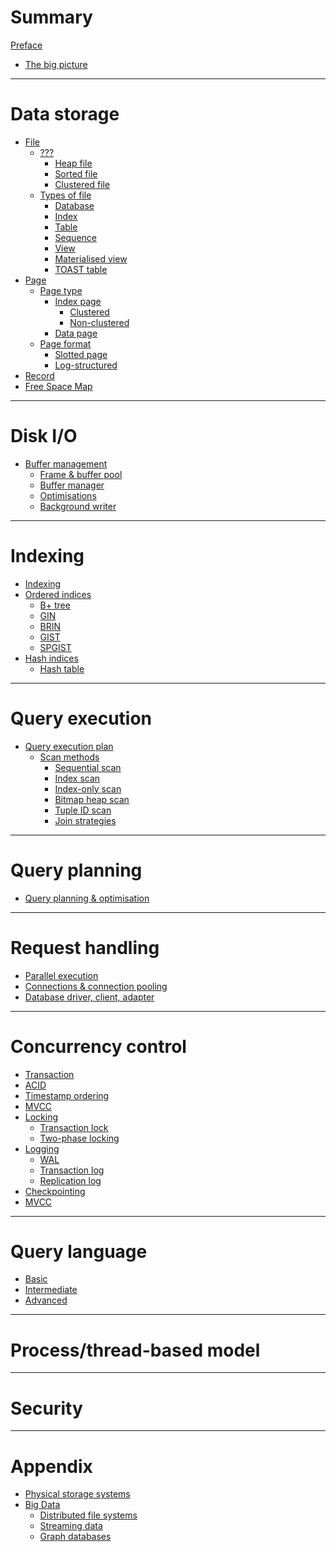 # Summary

[Preface](./preface.md)
- [The big picture](./storage/storage_management.md)

---

# Data storage

- [File](./storage/data_structures/file.md)
  - [???]()
    - [Heap file]()
    - [Sorted file]()
    - [Clustered file]()
  - [Types of file]()
    - [Database]()
    - [Index]()
    - [Table]()
    - [Sequence]()
    - [View]()
    - [Materialised view]()
    - [TOAST table]()
- [Page](./storage/data_structures/page.md)
  - [Page type]()
    - [Index page]()
        - [Clustered]()
        - [Non-clustered]()
    - [Data page]()
  - [Page format]()
    - [Slotted page](./storage/data_structures/slotted-page.md)
    - [Log-structured]()
- [Record](./storage/data_structures/record.md)
- [Free Space Map]()
 
---

# Disk I/O

- [Buffer management](./storage/buffer_management/buffer_management.md)
    - [Frame & buffer pool](./storage/buffer_management/frame_and_buffer_pool.md)
    - [Buffer manager](./storage/buffer_management/buffer_manager.md)
    - [Optimisations](./storage/buffer_management/optimisations.md)
    - [Background writer](./storage/buffer_management/background-writer.md)

---

# Indexing

- [Indexing](./indexing/indexing.md)
- [Ordered indices](./indexing/ordered-indices.md)
  - [B+ tree]()
  - [GIN]()
  - [BRIN]()
  - [GIST]()
  - [SPGIST]()
- [Hash indices](./indexing/hash-indices.md)
  - [Hash table]()

---

# Query execution

- [Query execution plan](./query-execution/execution-plan.md)
  - [Scan methods](./query/query_processing/access_methods.md)
    - [Sequential scan](./query-execution/scan-methods/sequential-scan.md)
    - [Index scan](./query-execution/scan-methods/index-scan.md)
    - [Index-only scan](./query-execution/scan-methods/index-only-scan.md)
    - [Bitmap heap scan]()
    - [Tuple ID scan]()
    - [Join strategies]()

---

# Query planning

- [Query planning & optimisation](./query/query_planning.md)

---

# Request handling

- [Parallel execution](./query/query_processing/parallel_execution.md)
- [Connections & connection pooling]()
- [Database driver, client, adapter]()

---

# Concurrency control

- [Transaction](./concurrency/transaction.md)
- [ACID](./concurrency/acid.md)
- [Timestamp ordering]()
- [MVCC]()
- [Locking](./concurrency/locking.md)
  - [Transaction lock]()
  - [Two-phase locking]()
- [Logging]()
  - [WAL](./wal.md)
  - [Transaction log](./transaction-log.md)
  - [Replication log](./replication-log.md)
- [Checkpointing](./concurrency/checkpointing.md)
- [MVCC](./concurrency/mvcc.md)

---

# Query language

- [Basic](./query/sql/basic.md)
- [Intermediate]()
- [Advanced](./query/sql/advanced.md)

---

# Process/thread-based model

---

# Security

---

# Appendix

- [Physical storage systems]()
- [Big Data]()
    - [Distributed file systems]()
    - [Streaming data]()
    - [Graph databases]()
